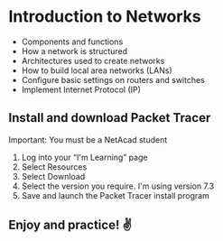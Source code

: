 # Introduction to Networks
- Components and functions
- How a network is structured
- Architectures used to create networks
- How to build local area networks (LANs)
- Configure basic settings on routers and switches
- Implement Internet Protocol (IP)

## Install and download Packet Tracer
Important: You must be a NetAcad student
1. Log into your “I'm Learning” page
2. Select Resources
3. Select Download 
4. Select the version you require. I'm using version 7.3
5. Save and launch the Packet Tracer install program

## Enjoy and practice! ✌️
